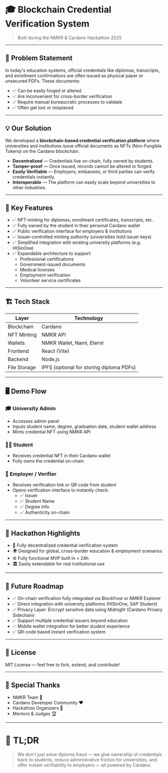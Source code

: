 # 🎓 Blockchain Credential Verification System

> Built during the NMKR & Cardano Hackathon 2025

---

## 🚀 Problem Statement

In today's education systems, official credentials like diplomas, transcripts, and enrollment confirmations are often issued as physical paper or unsecured PDFs. These documents:

- ✅ Can be easily forged or altered
- ✅ Are inconvenient for cross-border verification
- ✅ Require manual bureaucratic processes to validate
- ✅ Often get lost or misplaced

---

## 💡 Our Solution

We developed a **blockchain-based credential verification platform** where universities and institutions issue official documents as NFTs (Non-Fungible Tokens) on the Cardano blockchain.

- **Decentralized** — Credentials live on-chain, fully owned by students.
- **Tamper-proof** — Once issued, records cannot be altered or forged.
- **Easily Verifiable** — Employers, embassies, or third parties can verify credentials instantly.
- **Interoperable** — The platform can easily scale beyond universities to other industries.

---

## 🔧 Key Features

- ✅ NFT minting for diplomas, enrollment certificates, transcripts, etc.
- ✅ Fully owned by the student in their personal Cardano wallet
- ✅ Public verification interface for employers & institutions
- ✅ Issuer-controlled minting authority (universities hold issuer keys)
- ✅ Simplified integration with existing university platforms (e.g. HISinOne)
- ✅ Expandable architecture to support:
  - Professional certifications
  - Government-issued documents
  - Medical licenses
  - Employment verification
  - Volunteer service certificates

---

## 🏗 Tech Stack

| Layer | Technology |
|---|---|
| Blockchain | Cardano |
| NFT Minting | NMKR API |
| Wallets | NMKR Wallet, Nami, Eternl |
| Frontend | React (Vite) |
| Backend | Node.js |
| File Storage | IPFS (optional for storing diploma PDFs) |

---

## 🖥 Demo Flow

### 🎓 University Admin

- Accesses admin panel
- Inputs student name, degree, graduation date, student wallet address
- Mints credential NFT using NMKR API

### 👩‍🎓 Student

- Receives credential NFT in their Cardano wallet
- Fully owns the credential on-chain

### 🏢 Employer / Verifier

- Receives verification link or QR code from student
- Opens verification interface to instantly check:
  - ✅ Issuer
  - ✅ Student Name
  - ✅ Degree Info
  - ✅ Authenticity on-chain

---

## 🧭 Hackathon Highlights

- 🔐 Fully decentralized credential verification system
- 🌍 Designed for global, cross-border education & employment scenarios
- ⚙️ Fully functional MVP built in < 24h
- 🏛 Easily extendable for real institutional use

---

## 🔮 Future Roadmap

- ✅ On-chain verification fully integrated via Blockfrost or NMKR Explorer
- ✅ Direct integration with university platforms (HISinOne, SAP Student)
- ✅ Privacy Layer: Encrypt sensitive data using Midnight (Cardano Privacy Sidechain)
- ✅ Support multiple credential issuers beyond education
- ✅ Mobile wallet integration for better student experience
- ✅ QR-code based instant verification system

---

## 📄 License

MIT License — feel free to fork, extend, and contribute!

---

## 🤝 Special Thanks

- NMKR Team 🚀  
- Cardano Developer Community ❤️  
- Hackathon Organizers 🎯  
- Mentors & Judges 🏆

---

# 🏁 TL;DR

> We don't just solve diploma fraud — we give ownership of credentials back to students, reduce administrative friction for universities, and offer instant verifiability to employers — all powered by Cardano.



